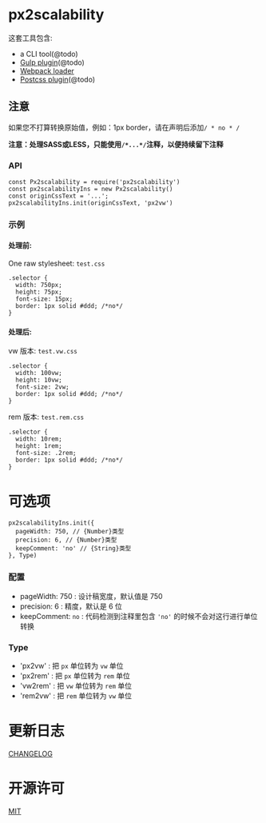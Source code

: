 # px2scalability


这套工具包含:

* a CLI tool(@todo)
* [Gulp plugin]()(@todo)
* [Webpack loader](https://github.com/titancat/px2scalability-loader)
* [Postcss plugin]()(@todo)

## 注意

如果您不打算转换原始值，例如：1px border，请在声明后添加`/ * no * /`

**注意：处理SASS或LESS，只能使用`/*...*/`注释，以便持续留下注释**

### API

```
const Px2scalability = require('px2scalability')
const px2scalabilityIns = new Px2scalability()
const originCssText = '...';
px2scalabilityIns.init(originCssText, 'px2vw')
```

### 示例

#### 处理前:

One raw stylesheet: `test.css`

```
.selector {
  width: 750px;
  height: 75px; 
  font-size: 15px;
  border: 1px solid #ddd; /*no*/
}
```

#### 处理后:

vw 版本: `test.vw.css`

```
.selector {
  width: 100vw;
  height: 10vw; 
  font-size: 2vw;
  border: 1px solid #ddd; /*no*/
}
```

rem 版本: `test.rem.css`

```
.selector {
  width: 10rem;
  height: 1rem; 
  font-size: .2rem;
  border: 1px solid #ddd; /*no*/
}
```

# 可选项

```
px2scalabilityIns.init({
  pageWidth: 750, // {Number}类型
  precision: 6, // {Number}类型
  keepComment: 'no' // {String}类型
}, Type)
```

### 配置

- pageWidth: 750 : 设计稿宽度，默认值是 750
- precision: 6 : 精度，默认是 6 位
- keepComment: `no` : 代码检测到注释里包含 `'no'` 的时候不会对这行进行单位转换

### Type

- 'px2vw' : 把 `px` 单位转为 `vw` 单位
- 'px2rem' : 把 `px` 单位转为 `rem` 单位
- 'vw2rem' : 把 `vw` 单位转为 `rem` 单位
- 'rem2vw' : 把 `rem` 单位转为 `vw` 单位

# 更新日志

[CHANGELOG](./CHANGELOG.md)

# 开源许可

[MIT](./LICENSE)
